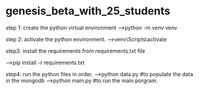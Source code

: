 # genesis_beta_with_25_students

step 1: create the python virtual environment
-->python -m venv venv

step 2: activate the python environment.
-->venv\Scripts\activate

step3: install the requirements from requirements.txt file

-->pip install -r requirements.txt

step4: run the python files in order.
-->python data.py    #to populate the data in the mongodb
-->python main.py    #to run the main porgram.
